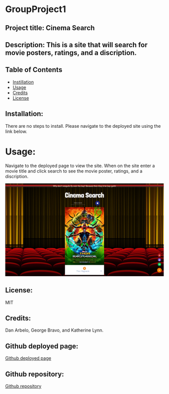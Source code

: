 # GroupProject1

## Project title: Cinema Search

## Description: This is a site that will search for movie posters, ratings, and a discription. 

## Table of Contents
* [Instillation](#installation)
* [Usage](#usage)
* [Credits](#credits)
* [License](#license)


## Installation:

There are no steps to install. Please navigate to the deployed site using the link below.

# Usage: 


Navigate to the deployed page to view the site. When on the site enter a movie title and click search to see the movie poster, ratings, and a discription. 

![Cinema Search Screenshot](Assets/images/screenshot.png?raw=true "Cinema Search Screenshot")

## License: 

MIT 

## Credits: 

Dan Arbelo, George Bravo, and Katherine Lynn.

## Github deployed page: 

[Github deployed page](https://govepitr.github.io/GroupProject1/)

## Github repository: 


[Github repository](https://github.com/Govepitr/GroupProject1)


